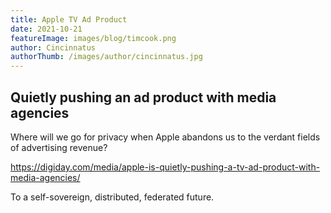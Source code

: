 ```yaml
---
title: Apple TV Ad Product
date: 2021-10-21
featureImage: images/blog/timcook.png
author: Cincinnatus
authorThumb: /images/author/cincinnatus.jpg
---
```


## Quietly pushing an ad product with media agencies

Where will we go for privacy when Apple abandons us to the verdant fields of advertising revenue?

https://digiday.com/media/apple-is-quietly-pushing-a-tv-ad-product-with-media-agencies/

To a self-sovereign, distributed, federated future.
